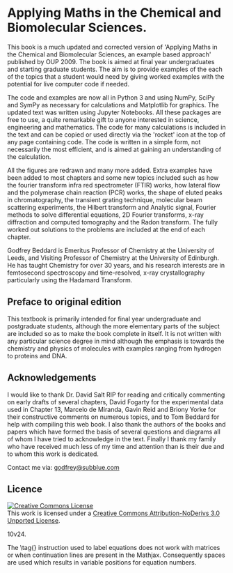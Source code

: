 

# Applying Maths in the Chemical and Biomolecular Sciences.

This book is a much updated and corrected version of 'Applying Maths in the Chemical and Biomolecular Sciences, an example based approach' published by OUP 2009. The book is aimed at final year undergraduates and starting graduate students. The aim is to provide examples of the each of the topics that a student would need by giving worked examples with the potential for live computer code if needed.

The code and examples are now all in Python 3 and using NumPy, SciPy and SymPy as necessary for calculations and Matplotlib for graphics. The updated text was written using Jupyter Notebooks. All these packages are free to use, a quite remarkable gift to anyone interested in science, engineering and mathematics. The code for many calculations is included in the text and can be copied or used directly via the 'rocket' icon at the top of any page containing code. The code is written in a simple form, not necessarily the most efficient, and is aimed at gaining an understanding of the calculation.

All the figures are redrawn and many more added. Extra examples have been added to most chapters and some new topics included such as how the fourier transform infra red spectrometer (FTIR) works, how lateral flow and the polymerase chain reaction (PCR) works, the shape of eluted peaks in chromatography, the transient grating technique, molecular beam scattering experiments, the Hilbert transform and Analytic signal, Fourier methods to solve differential equations, 2D Fourier transforms, x-ray diffraction and computed tomography and the Radon transform. The fully worked out solutions to the problems are included at the end of each chapter. 

Godfrey Beddard is Emeritus Professor of Chemistry at the University of Leeds, and Visiting Professor of Chemistry at the University of Edinburgh. He has taught Chemistry for over 30 years, and his research interests are in femtosecond spectroscopy and time-resolved, x-ray crystallography particularly using the Hadamard Transform.

## Preface to original edition

This textbook is primarily intended for final year undergraduate and postgraduate students, although the more elementary parts of the subject are included so as to make the book complete in itself. It is not written with any particular science degree in mind although the emphasis is towards the chemistry and physics of molecules with examples ranging from hydrogen to proteins and DNA.

## Acknowledgements

I would like to thank Dr. David Salt RIP for reading and critically commenting on early drafts of several chapters, David Fogarty for the experimental data used in Chapter 13,  Marcelo de Miranda, Gavin Reid and Briony Yorke for their constructive comments on numerous topics, and to Tom Beddard for help with compiling this web book. I also thank the authors of the books and papers which have formed the basis of several questions and diagrams all of whom I have tried to acknowledge in the text. Finally I thank my family who have received much less of my time and attention than is their due and to whom this work is dedicated.

Contact me via: <a href="&#109;&#97;&#105;&#108;&#116;&#111;&#58;&#103;&#111;&#100;&#102;&#114;&#101;&#121;&#64;&#115;&#117;&#98;&#98;&#108;&#117;&#101;&#46;&#99;&#111;&#109;">&#103;&#111;&#100;&#102;&#114;&#101;&#121;&#64;&#115;&#117;&#98;&#98;&#108;&#117;&#101;&#46;&#99;&#111;&#109;</a>

## Licence 

<a rel="license" href="https://eur03.safelinks.protection.outlook.com/?url=http%3A%2F%2Fcreativecommons.org%2Flicenses%2Fby-nd%2F3.0%2F&amp;data=05%7C01%7CG.S.Beddard%40leeds.ac.uk%7Cce185818f74a491cf66b08daac6ae9f7%7Cbdeaeda8c81d45ce863e5232a535b7cb%7C1%7C0%7C638011872572578072%7CUnknown%7CTWFpbGZsb3d8eyJWIjoiMC4wLjAwMDAiLCJQIjoiV2luMzIiLCJBTiI6Ik1haWwiLCJXVCI6Mn0%3D%7C3000%7C%7C%7C&amp;sdata=eZGtZPkaspb1wnZAz89SzuxrExpc3dfIDWu8DN%2BTaGw%3D&amp;reserved=0"><img alt="Creative Commons License" style="border-width:0" src="https://eur03.safelinks.protection.outlook.com/?url=https%3A%2F%2Fi.creativecommons.org%2Fl%2Fby-nd%2F3.0%2F88x31.png&amp;data=05%7C01%7CG.S.Beddard%40leeds.ac.uk%7Cce185818f74a491cf66b08daac6ae9f7%7Cbdeaeda8c81d45ce863e5232a535b7cb%7C1%7C0%7C638011872572578072%7CUnknown%7CTWFpbGZsb3d8eyJWIjoiMC4wLjAwMDAiLCJQIjoiV2luMzIiLCJBTiI6Ik1haWwiLCJXVCI6Mn0%3D%7C3000%7C%7C%7C&amp;sdata=geEzVQk994lIjTPodr8VDtGMnjLBH7vkZinGFOKED0E%3D&amp;reserved=0" /></a><br />This work is licensed under a <a rel="license" href="https://eur03.safelinks.protection.outlook.com/?url=http%3A%2F%2Fcreativecommons.org%2Flicenses%2Fby-nd%2F3.0%2F&amp;data=05%7C01%7CG.S.Beddard%40leeds.ac.uk%7Cce185818f74a491cf66b08daac6ae9f7%7Cbdeaeda8c81d45ce863e5232a535b7cb%7C1%7C0%7C638011872572578072%7CUnknown%7CTWFpbGZsb3d8eyJWIjoiMC4wLjAwMDAiLCJQIjoiV2luMzIiLCJBTiI6Ik1haWwiLCJXVCI6Mn0%3D%7C3000%7C%7C%7C&amp;sdata=eZGtZPkaspb1wnZAz89SzuxrExpc3dfIDWu8DN%2BTaGw%3D&amp;reserved=0">Creative Commons Attribution-NoDerivs 3.0 Unported License</a>.

10v24.

The \tag{} instruction used to label equations does not work with matrices or when continuation lines are present in the Mathjax. Consequently spaces are used which results in variable positions for equation numbers.